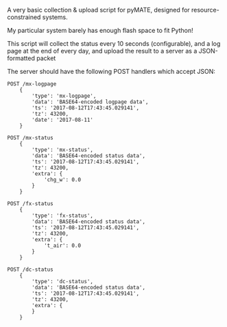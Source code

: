 A very basic collection & upload script for pyMATE,
designed for resource-constrained systems.

My particular system barely has enough flash space to fit Python!

This script will collect the status every 10 seconds (configurable), and a log page at the end of every day,
and upload the result to a server as a JSON-formatted packet

The server should have the following POST handlers which accept JSON:

```
POST /mx-logpage
	{
		'type': 'mx-logpage',
		'data': 'BASE64-encoded logpage data',
		'ts': '2017-08-12T17:43:45.029141',
		'tz': 43200,
		'date': '2017-08-11'
	}
```

```
POST /mx-status
	{
		'type': 'mx-status',
		'data': 'BASE64-encoded status data',
		'ts': '2017-08-12T17:43:45.029141',
		'tz': 43200,
		'extra': {
			'chg_w': 0.0
		}
	}
```

```
POST /fx-status
	{
		'type': 'fx-status',
		'data': 'BASE64-encoded status data',
		'ts': '2017-08-12T17:43:45.029141',
		'tz': 43200,
		'extra': {
			't_air': 0.0
		}
	}
```

```
POST /dc-status
	{
		'type': 'dc-status',
		'data': 'BASE64-encoded status data',
		'ts': '2017-08-12T17:43:45.029141',
		'tz': 43200,
		'extra': {
		}
	}
```